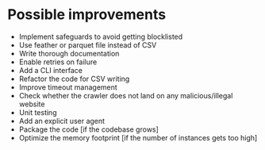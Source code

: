 # Possible improvements

- Implement safeguards to avoid getting blocklisted
- Use feather or parquet file instead of CSV
- Write thorough documentation
- Enable retries on failure
- Add a CLI interface
- Refactor the code for CSV writing
- Improve timeout management
- Check whether the crawler does not land on any malicious/illegal website
- Unit testing
- Add an explicit user agent
- Package the code [if the codebase grows]
- Optimize the memory footprint [if the number of instances gets too high]
